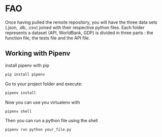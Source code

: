 # FAO

Once having pulled the remote repository, you will have the three data sets (.json, .db, .csv) joined with their respective python files. Each folder represents a dataset (API, WorldBank, GDP) is divided in three parts : the function file, the tests file and the API file.

## Working with Pipenv
install pipenv with pip
```bash
pip install pipenv
```

Go to your project folder and execute:

```bash
pipenv install
```

Now you can use you virtualenv with 
```bash
pipenv shell
```
Then you can run a python file using the shell
```bash
pipenv run python your_file.py
```
